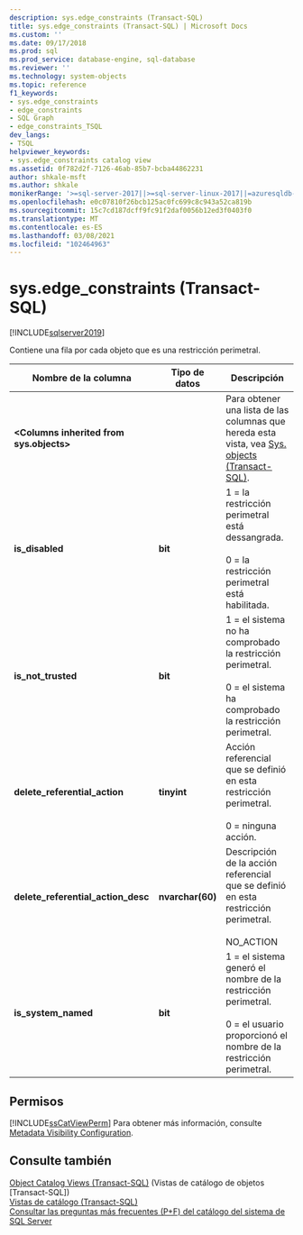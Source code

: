 ```yaml
---
description: sys.edge_constraints (Transact-SQL)
title: sys.edge_constraints (Transact-SQL) | Microsoft Docs
ms.custom: ''
ms.date: 09/17/2018
ms.prod: sql
ms.prod_service: database-engine, sql-database
ms.reviewer: ''
ms.technology: system-objects
ms.topic: reference
f1_keywords:
- sys.edge_constraints
- edge_constraints
- SQL Graph
- edge_constraints_TSQL
dev_langs:
- TSQL
helpviewer_keywords:
- sys.edge_constraints catalog view
ms.assetid: 0f782d2f-7126-46ab-85b7-bcba44862231
author: shkale-msft
ms.author: shkale
monikerRange: '>=sql-server-2017||>=sql-server-linux-2017||=azuresqldb-mi-current'
ms.openlocfilehash: e0c07810f26bcb125ac0fc699c8c943a52ca819b
ms.sourcegitcommit: 15c7cd187dcff9fc91f2daf0056b12ed3f0403f0
ms.translationtype: MT
ms.contentlocale: es-ES
ms.lasthandoff: 03/08/2021
ms.locfileid: "102464963"
---
```

# <a name="sysedge_constraints-transact-sql"></a>sys.edge_constraints (Transact-SQL)
[!INCLUDE[sqlserver2019](../../includes/applies-to-version/sqlserver2019.md)]

Contiene una fila por cada objeto que es una restricción perimetral. 
  
|Nombre de la columna|Tipo de datos|Descripción|  
|-----------------|---------------|-----------------|  
|**\<Columns inherited from sys.objects>**||Para obtener una lista de las columnas que hereda esta vista, vea [Sys. objects &#40;Transact-SQL&#41;](../../relational-databases/system-catalog-views/sys-objects-transact-sql.md).|  
|**is_disabled**|**bit**|1 = la restricción perimetral está dessangrada.<br /><br /> 0 = la restricción perimetral está habilitada.|  
|**is_not_trusted**|**bit**|1 = el sistema no ha comprobado la restricción perimetral.<br /><br /> 0 = el sistema ha comprobado la restricción perimetral.|  
|**delete_referential_action**|**tinyint**|Acción referencial que se definió en esta restricción perimetral.<br /><br />0 = ninguna acción.|  
|**delete_referential_action_desc**|**nvarchar(60)**|Descripción de la acción referencial que se definió en esta restricción perimetral.<br /><br />NO_ACTION|  
|**is_system_named**|**bit**|1 = el sistema generó el nombre de la restricción perimetral.<br /><br />0 = el usuario proporcionó el nombre de la restricción perimetral.|  
  
## <a name="permissions"></a>Permisos  
 [!INCLUDE[ssCatViewPerm](../../includes/sscatviewperm-md.md)] Para obtener más información, consulte [Metadata Visibility Configuration](../../relational-databases/security/metadata-visibility-configuration.md).  
  
## <a name="see-also"></a>Consulte también  
 [Object Catalog Views &#40;Transact-SQL&#41;](../../relational-databases/system-catalog-views/object-catalog-views-transact-sql.md)  (Vistas de catálogo de objetos [Transact-SQL])  
 [Vistas de catálogo &#40;Transact-SQL&#41;](../../relational-databases/system-catalog-views/catalog-views-transact-sql.md)   
 [Consultar las preguntas más frecuentes (P+F) del catálogo del sistema de SQL Server](../../relational-databases/system-catalog-views/querying-the-sql-server-system-catalog-faq.yml)  
  
  
